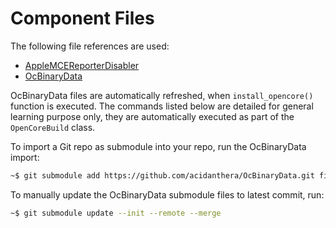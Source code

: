 # Component Files

The following file references are used:

- [AppleMCEReporterDisabler](../../../../acidanthera/bugtracker/issues/424#issuecomment-535624313)
- [OcBinaryData](../../../../acidanthera/OcBinaryData)

OcBinaryData files are automatically refreshed, when `install_opencore()` function is executed. The commands listed below are detailed for general learning purpose only, they are automatically executed as part of the `OpenCoreBuild` class.

To import a Git repo as submodule into your repo, run the OcBinaryData import:

```sh
~$ git submodule add https://github.com/acidanthera/OcBinaryData.git files/OcBinaryData
```

To manually update the OcBinaryData submodule files to latest commit, run:

```sh
~$ git submodule update --init --remote --merge
```
